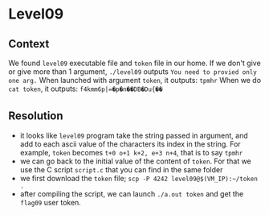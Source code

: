 # Level09

## Context
We found `level09` executable file and ```token``` file in our home.
If we don't give or give more than 1 argument, ```./level09``` outputs ```You need to provied only one arg.```
When launched with argument ```token```, it outputs: ```tpmhr```
When we do ```cat token```, it outputs: ```f4kmm6p|=�p�n��DB�Du{��``` 

## Resolution
 * it looks like ```level09``` program take the string passed in argument, and add to each ascii value of the characters its index in the string. For example, ```token``` becomes ```t+0 o+1 k+2, e+3 n+4```, that is to say ```tpmhr``` 
 * we can go back to the initial value of the content of ```token```. For that we use the C script ```script.c``` that you can find in the same folder
 * we first download the ```token``` file; ```scp -P 4242 level09@$(VM_IP):~/token .```
 * after compiling the script, we can launch ```./a.out token``` and get the ```flag09``` user token.
